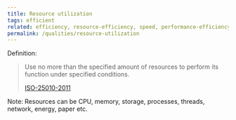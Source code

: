 ```yaml
---
title: Resource utilization
tags: efficient
related: efficiency, resource-efficiency, speed, performance-efficiency, time-behaviour, memory-usage
permalink: /qualities/resource-utilization
---
```


Definition: 

>Use no more than the specified amount of resources to perform its function under specified conditions.
>
>[ISO-25010-2011](/references/#iso-25010-2011)


Note: Resources can be CPU, memory, storage, processes, threads, network, energy, paper etc. 
